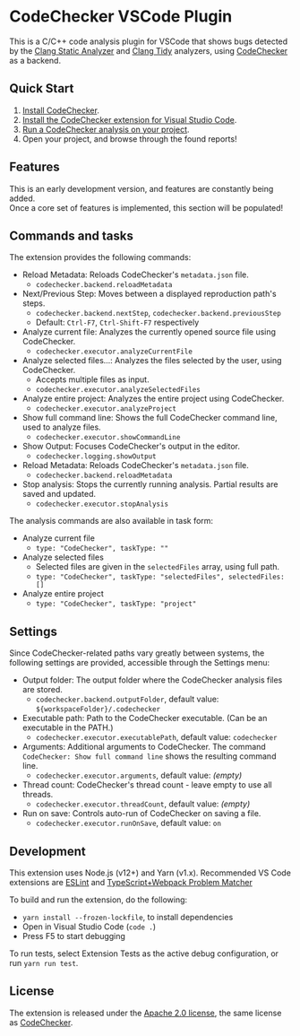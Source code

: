 # CodeChecker VSCode Plugin

This is a C/C++ code analysis plugin for VSCode that shows bugs detected by the [Clang Static Analyzer] and [Clang Tidy] analyzers, using [CodeChecker] as a backend.

[Clang Static Analyzer]: http://clang-analyzer.llvm.org/
[Clang Tidy]: http://clang.llvm.org/extra/clang-tidy/
[CodeChecker]: https://github.com/Ericsson/codechecker

## Quick Start

1. [Install CodeChecker](https://github.com/Ericsson/CodeChecker#install-guide).
2. [Install the CodeChecker extension for Visual Studio Code](https://github.com/Ericsson/CodeCheckerVSCodePlugin/releases).
3. [Run a CodeChecker analysis on your project](https://github.com/Ericsson/codechecker/blob/master/docs/usage.md).
4. Open your project, and browse through the found reports!

## Features

This is an early development version, and features are constantly being added.  
Once a core set of features is implemented, this section will be populated!

## Commands and tasks

The extension provides the following commands:

* Reload Metadata: Reloads CodeChecker's `metadata.json` file.
  * `codechecker.backend.reloadMetadata`
* Next/Previous Step: Moves between a displayed reproduction path's steps.
  * `codechecker.backend.nextStep`, `codechecker.backend.previousStep`
  * Default: `Ctrl-F7`, `Ctrl-Shift-F7` respectively
* Analyze current file: Analyzes the currently opened source file using CodeChecker.
  * `codechecker.executor.analyzeCurrentFile`
* Analyze selected files...: Analyzes the files selected by the user, using CodeChecker.
  * Accepts multiple files as input.
  * `codechecker.executor.analyzeSelectedFiles`
* Analyze entire project: Analyzes the entire project using CodeChecker.
  * `codechecker.executor.analyzeProject`
* Show full command line: Shows the full CodeChecker command line, used to analyze files.
  * `codechecker.executor.showCommandLine`
* Show Output: Focuses CodeChecker's output in the editor.
  * `codechecker.logging.showOutput`
* Reload Metadata: Reloads CodeChecker's `metadata.json` file.
  * `codechecker.backend.reloadMetadata`
* Stop analysis: Stops the currently running analysis.
  Partial results are saved and updated.
  * `codechecker.executor.stopAnalysis`

The analysis commands are also available in task form:
* Analyze current file
  * `type: "CodeChecker", taskType: ""`
* Analyze selected files
  * Selected files are given in the `selectedFiles` array, using full path.
  * `type: "CodeChecker", taskType: "selectedFiles", selectedFiles: []`
* Analyze entire project
  * `type: "CodeChecker", taskType: "project"`

## Settings

Since CodeChecker-related paths vary greatly between systems, the following settings are provided, accessible through the Settings menu:

* Output folder: The output folder where the CodeChecker analysis files are stored.
  * `codechecker.backend.outputFolder`, default value: `${workspaceFolder}/.codechecker`
* Executable path: Path to the CodeChecker executable. (Can be an executable in the PATH.)
  * `codechecker.executor.executablePath`, default value: `codechecker`
* Arguments: Additional arguments to CodeChecker.
  The command `CodeChecker: Show full command line` shows the resulting command line.
  * `codechecker.executor.arguments`, default value: *(empty)*
* Thread count: CodeChecker's thread count - leave empty to use all threads.
  * `codechecker.executor.threadCount`, default value: *(empty)*
* Run on save: Controls auto-run of CodeChecker on saving a file.
  * `codechecker.executor.runOnSave`, default value: `on`

## Development

This extension uses Node.js (v12+) and Yarn (v1.x).
Recommended VS Code extensions are [ESLint] and [TypeScript+Webpack Problem Matcher]

To build and run the extension, do the following:

* `yarn install --frozen-lockfile`, to install dependencies
* Open in Visual Studio Code (`code .`)
* Press F5 to start debugging
  
To run tests, select Extension Tests as the active debug configuration, or run `yarn run test`.

[ESLint]: https://marketplace.visualstudio.com/items?itemName=dbaeumer.vscode-eslint
[TypeScript+Webpack Problem Matcher]: https://marketplace.visualstudio.com/items?itemName=eamodio.tsl-problem-matcher

## License

The extension is released under the [Apache 2.0 license], the same license as [CodeChecker].

[Apache 2.0 license]: https://github.com/Ericsson/CodecheckerVSCodePlugin/blob/main/LICENSE
